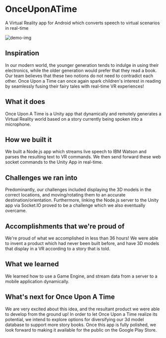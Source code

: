 # OnceUponATime
A Virtual Reality app for Android which converts speech to virtual scenarios in real-time

![demo-img](https://challengepost-s3-challengepost.netdna-ssl.com/photos/production/software_photos/000/685/065/datas/gallery.jpg)

## Inspiration
In our modern world, the younger generation tends to indulge in using their electronics, while the older generation would prefer that they read a book. Our team believes that these two notions do not need to contradict each other. Once Upon a Time can once again spark children's interest in reading by seamlessly fusing their fairy tales with real-time VR experiences!

## What it does
Once Upon A Time is a Unity app that dynamically and remotely generates a Virtual Reality world based on a story currently being spoken into a microphone.

## How we built it
We built a Node.js app which streams live speech to IBM Watson and parses the resulting text to VR commands. We then send forward these web socket commands to the Unity App in real-time.

## Challenges we ran into
Predominantly, our challenges included displaying the 3D models in the correct locations, and moving/rotating them to an accurate destination/orientation. Furthermore, linking the Node.js server to the Unity app via Socket.IO proved to be a challenge which we also eventually overcame.

## Accomplishments that we're proud of
We're proud of what we accomplished in less than 36 hours! We were able to invent a product which had never been built before, and have 3D models that display in a VR according to a story that is told.

## What we learned
We learned how to use a Game Engine, and stream data from a server to a mobile application dynamically.

## What's next for Once Upon A Time
We are very excited about this idea, and the resultant product we were able to develop from the ground up! In order to let Once Upon a Time realize its potential, we intend to explore options for diversifying our 3d model database to support more story books. Once this app is fully polished, we look forward to making it available for the public on the Google Play Store.
